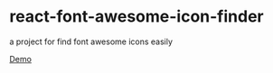 # react-font-awesome-icon-finder

a project for find font awesome icons easily

[Demo](https://amiryxe.github.io/react-font-awesome-icon-finder/)
